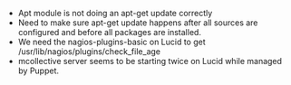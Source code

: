  * Apt module is not doing an apt-get update correctly
 * Need to make sure apt-get update happens after all sources are configured
   and before all packages are installed.
 * We need the nagios-plugins-basic on Lucid to get /usr/lib/nagios/plugins/check_file_age
 * mcollective server seems to be starting twice on Lucid while managed by Puppet.

